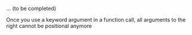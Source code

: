 ... (to be completed)

Once you use a keyword argument in a function call, all arguments to the right cannot be positional anymore